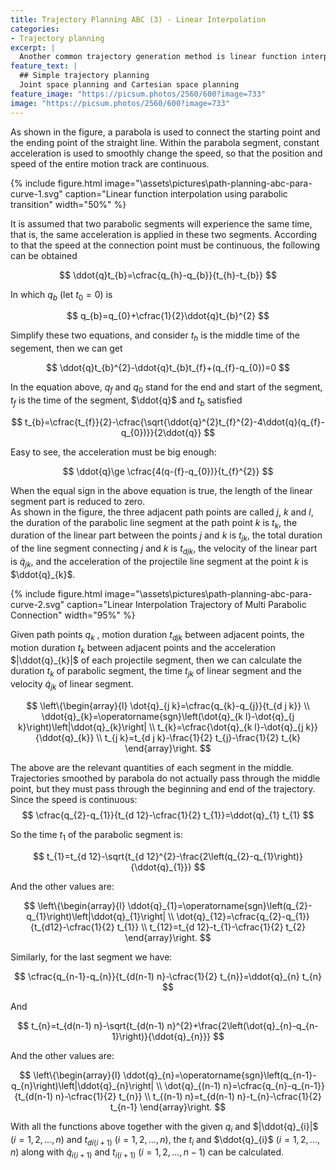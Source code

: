 ```yaml
---
title: Trajectory Planning ABC (3) - Linear Interpolation 
categories:
- Trajectory planning
excerpt: |
  Another common trajectory generation method is linear function interpolation.   
feature_text: |
  ## Simple trajectory planning
  Joint space planning and Cartesian space planning 
feature_image: "https://picsum.photos/2560/600?image=733"
image: "https://picsum.photos/2560/600?image=733"
---
```


As shown in the figure, a parabola is used to connect the starting point and the ending point of the straight line. Within the parabola segment, constant acceleration is used to smoothly change the speed, so that the position and speed of the entire motion track are continuous.  

{% include figure.html image="\assets\pictures\path-planning-abc-para-curve-1.svg" caption="Linear function interpolation using parabolic transition" width="50%" %}

It is assumed that two parabolic segments will experience the same time, that is, the same acceleration is applied in these two segments. According to that the speed at the connection point must be continuous, the following can be obtained  

$$
\ddot{q}t_{b}=\cfrac{q_{h}-q_{b}}{t_{h}-t_{b}}
$$

In which $q_{b}$ (let $t_{0}=0$) is

$$
q_{b}=q_{0}+\cfrac{1}{2}\ddot{q}t_{b}^{2}
$$

Simplify these two equations, and consider $t_{h}$ is the middle time of the segement, then we can get  

$$
\ddot{q}t_{b}^{2}-\ddot{q}t_{b}t_{f}+(q_{f}-q_{0})=0
$$

In the equation above, $q_{f}$ and $q_{0}$ stand for the end and start of the segment, $t_{f}$ is the time of the segment, $\ddot{q}$ and $t_{b}$ satisfied  

$$
t_{b}=\cfrac{t_{f}}{2}-\cfrac{\sqrt{\ddot{q}^{2}t_{f}^{2}-4\ddot{q}(q_{f}-q_{0})}}{2\ddot{q}}
$$

Easy to see, the acceleration must be big enough:

$$
\ddot{q}\ge \cfrac{4(q-{f}-q_{0})}{t_{f}^{2}}
$$

When the equal sign in the above equation is true, the length of the linear segment part is reduced to zero.  
As shown in the figure, the three adjacent path points are called $j$, $k$ and $l$, the duration of the parabolic line segment at the path point $k$ is $t_{k}$, the duration of the linear part between the points $j$ and $k$ is $t_{jk}$, the total duration of the line segment connecting $j$ and $k$ is $t_{djk}$, the velocity of the linear part is $\dot{q}_{jk}$, and the acceleration of the projectile line segment at the point $k$ is $\ddot{q}_{k}$.

{% include figure.html image="\assets\pictures\path-planning-abc-para-curve-2.svg" caption="Linear Interpolation Trajectory of Multi Parabolic Connection" width="95%" %}

Given path points $q_{k}$ , motion duration $t_{djk}$ between adjacent points, the motion duration $t_{k}$ between adjacent points and the acceleration $|\ddot{q}_{k}|$ of each projectile segment, then we can calculate the duration $t_{k}$ of parabolic segment, the time $t_{jk}$ of linear segment and the velocity $\dot{q}_{jk}$ of linear segment.

$$
\left\{\begin{array}{l}
\dot{q}_{j k}=\cfrac{q_{k}-q_{j}}{t_{d j k}} \\
\ddot{q}_{k}=\operatorname{sgn}\left(\dot{q}_{k l}-\dot{q}_{j k}\right)\left|\ddot{q}_{k}\right| \\
t_{k}=\cfrac{\dot{q}_{k l}-\dot{q}_{j k}}{\ddot{q}_{k}} \\
t_{j k}=t_{d j k}-\frac{1}{2} t_{j}-\frac{1}{2} t_{k}
\end{array}\right.
$$

The above are the relevant quantities of each segment in the middle. Trajectories smoothed by parabola do not actually pass through the middle point, but they must pass through the beginning and end of the trajectory.  
Since the speed is continuous:
$$
\cfrac{q_{2}-q_{1}}{t_{d 12}-\cfrac{1}{2} t_{1}}=\ddot{q}_{1} t_{1}
$$

So the time $t_{1}$ of the parabolic segment is:

$$
t_{1}=t_{d 12}-\sqrt{t_{d 12}^{2}-\frac{2\left(q_{2}-q_{1}\right)}{\ddot{q}_{1}}}
$$

And the other values are:

$$
\left\{\begin{array}{l}
\ddot{q}_{1}=\operatorname{sgn}\left(q_{2}-q_{1}\right)\left|\ddot{q}_{1}\right| \\
\dot{q}_{12}=\cfrac{q_{2}-q_{1}}{t_{d12}-\cfrac{1}{2} t_{1}} \\
t_{12}=t_{d 12}-t_{1}-\cfrac{1}{2} t_{2}
\end{array}\right.
$$

Similarly, for the last segment we have:  

$$
\cfrac{q_{n-1}-q_{n}}{t_{d(n-1) n}-\cfrac{1}{2} t_{n}}=\ddot{q}_{n} t_{n}
$$

And

$$
t_{n}=t_{d(n-1) n}-\sqrt{t_{d(n-1) n}^{2}+\frac{2\left(\dot{q}_{n}-q_{n-1}\right)}{\ddot{q}_{n}}}
$$

And the other values are:

$$
\left\{\begin{array}{l}
\ddot{q}_{n}=\operatorname{sgn}\left(q_{n-1}-q_{n}\right)\left|\ddot{q}_{n}\right| \\
\dot{q}_{(n-1) n}=\cfrac{q_{n}-q_{n-1}}{t_{d(n-1) n}-\cfrac{1}{2} t_{n}} \\
t_{(n-1) n}=t_{d(n-1) n}-t_{n}-\cfrac{1}{2} t_{n-1}
\end{array}\right.
$$

With all the functions above together with the given $q_{i}$ and $|\ddot{q}_{i}|$ ($i=1,2,...,n$) and $t_{di(i+1)}$ ($i=1,2,...,n$), the $t_{i}$ and $\ddot{q}_{i}$ ($i=1,2,...,n$) along with $\dot{q}_{i(i+1)}$ and $t_{i(i+1)}$ ($i=1,2,...,n-1$) can be calculated.